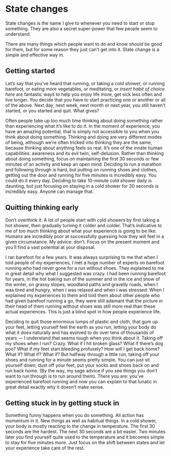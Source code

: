 # State changes

State changes is the name I give to whenever you need to start or stop something. They are also a secret super-power that few people seem to understand.

There are many things which people want to do and know _should_ be good for them, but for some reason they just can’t get into it. State change is a simple and effective way in.

## Getting started
Let’s say that you’ve heard that running, or taking a cold shower, or running barefoot, or eating more vegetables, or meditating, or _insert habit of choice here_ are fantastic ways to help you enjoy life more, get sick less often and live longer. You decide that you have to start practicing one or another or all of the above. Next day, next week, next month or next year, you still haven’t started, or you started and quit. What gives?

Often people take up too much time thinking about doing something rather than experiencing what it’s like to do it. In the moment of experience, you have an amazing potential, that is simply not accessible to you when you think about doing something. Thinking and doing are very different modes of being, although we’re often tricked into thinking they are the same, because thinking about anything feels so real. It’s one of the innate human capabilities: awareness and its evil twin, self-delusion. Rather than thinking about doing something, focus on maintaining the first 30 seconds or few minutes of an activity and keep an open mind. Deciding to run a marathon and following through is hard, but putting on running shoes and clothes, getting out the door and running for five minutes is incredibly easy. You could do it every day. Deciding to take 10-minute cold shower daily is daunting, but just focusing on staying in a cold shower for 30 seconds is incredibly easy. Anyone can manage that.

## Quitting thinking early

Don’t overthink it. A lot of people start with cold showers by first taking a hot shower, then gradually turning it colder and colder. That’s indicative to me of too much thinking about what your experience is going to be like. Humans are incredibly poor at successfully guessing how they will feel in a given circumstance. My advice: don’t. Focus on the present moment and you’ll find a vast potential at your disposal.

I ran barefoot for a few years. It was always surprising to me that when I told people of my experiences, I met a huge number of experts on barefoot running who had never gone for a run without shoes. They explained to me in great detail why what I suggested was crazy. I had been running barefoot for years, in the hot baking sun of the summer and in the ice and snow of the winter, on grassy slopes, woodland paths and gravelly roads, when I was tired and hungry, when I was relaxed and when I was stressed. When I explained my experiences to them and told them about other people who had given barefoot running a go, they were still adamant that the picture in their head of them running without shoes was still more real than these actual experiences. This is just a blind spot in how people experience life.

Deciding to quit those enormous lumps of plastic and cloth, that gum up your feet, letting yourself feel the earth as you run, letting your body do what it does naturally and has evolved to do over tens of thousands of years — I understand that seems tough when you think about it. Taking off my shoes when I run? Crazy. What if I hit broken glass? What if there’s dog poo? What if my feet start bleeding profusely? How will I get back home? What if? What if? What if? But halfway through a little run, taking off your shoes and running for a minute seems pretty simple. You can just sit yourself down, dust off your feet, put your socks and shoes back on and run back home. (By the way, my sage advice if you see things you don’t want to run through is to run around them). There you are: you’ve experienced barefoot running and now you can explain to that lunatic in great detail exactly why it doesn’t make sense.


## Getting stuck in by getting stuck in

Something funny happens when you do something. All action has momentum in it. New things as well as habitual things. In a cold shower, your body is mostly reacting to the change in temperature. The first 30 seconds are the hardest. The next 30 seconds are a bit easier. Two minutes later you find yourself quite used to the temperature and it becomes simple to stay for five minutes more. Just focus on the shift between states and let your experience take care of the rest.



